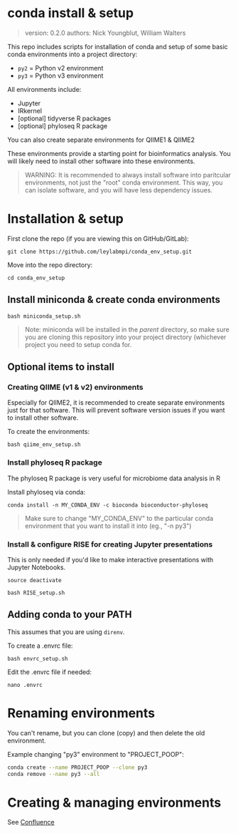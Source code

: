 conda install & setup
=====================

> version: 0.2.0
> authors: Nick Youngblut, William Walters


This repo includes scripts for installation of conda
and setup of some basic conda environments into a project directory:

* `py2` = Python v2 environment
* `py3` = Python v3 environment

All environments include:

* Jupyter
* IRkernel 
* [optional] tidyverse R packages
* [optional] phyloseq R package

You can also create separate environments for QIIME1 & QIIME2 

These environments provide a starting point for bioinformatics analysis.
You will likely need to install other software into these environments.

> WARNING: It is recommended to always install software into paritcular environments,
not just the "root" conda environment. This way, you can isolate software, and you
will have less dependency issues. 


# Installation & setup

First clone the repo (if you are viewing this on GitHub/GitLab):

`git clone https://github.com/leylabmpi/conda_env_setup.git`

Move into the repo directory:

`cd conda_env_setup`

## Install miniconda & create conda environments

`bash miniconda_setup.sh`

> Note: miniconda will be installed in the *parent* directory, so make sure
you are cloning this repository into your project directory
(whichever project you need to setup conda for. 

## Optional items to install

### Creating QIIME (v1 & v2) environments

Especially for QIIME2, it is recommended to create separate environments just for that software.
This will prevent software version issues if you want to install other software.

To create the environments:

`bash qiime_env_setup.sh`


### Install phyloseq R package

The phyloseq R package is very useful for microbiome data analysis in R

Install phyloseq via conda:

`conda install -n MY_CONDA_ENV -c bioconda bioconductor-phyloseq`

> Make sure to change "MY_CONDA_ENV" to the particular conda environment that you want to install
it into (eg., "-n py3")


### Install & configure RISE for creating Jupyter presentations

This is only needed if you'd like to make interactive presentations with Jupyter Notebooks.

`source deactivate`

`bash RISE_setup.sh`


## Adding conda to your PATH

This assumes that you are using `direnv`.

To create a .envrc file:

`bash envrc_setup.sh`

Edit the .envrc file if needed:

`nano .envrc`



# Renaming environments

You can't rename, but you can clone (copy) and then delete the old environment.

Example changing "py3" environment to "PROJECT_POOP":

``` bash
conda create --name PROJECT_POOP --clone py3
conda remove --name py3 --all
```

# Creating & managing environments

See [Confluence](http://confluence.eb.local/display/LDU/conda+environment+notes)


